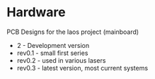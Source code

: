 Hardware
========

PCB Designs for the laos project (mainboard)
* 2 - Development version
* rev0.1 - small first series
* rev0.2 - used in various lasers
* rev0.3 - latest version, most current systems
